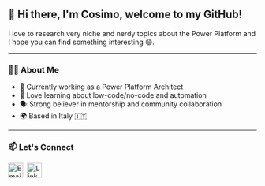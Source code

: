 ## 👋 Hi there, I'm Cosimo, welcome to my GitHub!

I love to research very niche and nerdy topics about the Power Platform and I hope you can find something interesting 😄.

---
### 🧑‍💻 About Me

- 💼 Currently working as a Power Platform Architect  
- 🧠 Love learning about low-code/no-code and automation  
- 🗣️ Strong believer in mentorship and community collaboration  
- 🌍 Based in Italy 🇮🇹

---

### 📫 Let's Connect
<p align="left"><a href="mailto:cosimo.grassi95@gmail.com"><img src="https://cdn-icons-png.flaticon.com/512/561/561127.png" alt="Email" width="30" height="30" /></a>&nbsp;&nbsp;<a href="https://www.linkedin.com/in/cosimo-grassi/" target="_blank"><img src="https://cdn.jsdelivr.net/gh/devicons/devicon/icons/linkedin/linkedin-original.svg" alt="LinkedIn" width="30" height="30" /></a></p>
